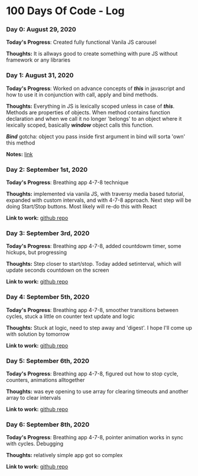 # 100 Days Of Code - Log

### Day 0: August 29, 2020

**Today's Progress**: Created fully functional Vanila JS carousel

**Thoughts:** It is allways good to create something with pure JS without framework or any libraries

### Day 1: August 31, 2020

**Today's Progress**: Worked on advance concepts of **_this_** in javascript and how to use it in conjunction with call, apply and bind methods.

**Thoughts:** Everything in JS is lexically scoped unless in case of **_this_**.
Methods are properties of objects. When method contains function declaration and when we call it no longer 'belongs' to an object where it lexically scoped, basically **_window_** object calls this function.

**_Bind_** gotcha: object you pass inside first argument in bind will sorta 'own' this method

**Notes:** [link](https://github.com/sagdish/100-days-of-code-notebook/blob/master/playing.js)

### Day 2: September 1st, 2020

**Today's Progress**: Breathing app 4-7-8 technique

**Thoughts:** implemented via vanila JS, with traversy media based tutorial, expanded with custom intervals, and with 4-7-8 approach. Next step will be doing Start/Stop buttons. Most likely will re-do this with React

**Link to work:** [github repo](https://github.com/sagdish/100-days-of-code-notebook/tree/master/breathing-app)

### Day 3: September 3rd, 2020

**Today's Progress**: Breathing app 4-7-8, added countdowm timer, some hickups, but progressing

**Thoughts:** Step closer to start/stop. Today added setinterval, which will update seconds countdown on the screen

**Link to work:** [github repo](https://github.com/sagdish/100-days-of-code-notebook/tree/master/breathing-app)

### Day 4: September 5th, 2020

**Today's Progress**: Breathing app 4-7-8, smoother transitions between cycles, stuck a little on counter text update and logic

**Thoughts:** Stuck at logic, need to step away and 'digest'. I hope I'll come up with solution by tomorrow

**Link to work:** [github repo](https://github.com/sagdish/100-days-of-code-notebook/tree/master/breathing-app)

### Day 5: September 6th, 2020

**Today's Progress**: Breathing app 4-7-8, figured out how to stop cycle, counters, animations alltogether

**Thoughts:** was eye opening to use array for clearing timeouts and another array to clear intervals

**Link to work:** [github repo](https://github.com/sagdish/100-days-of-code-notebook/tree/master/breathing-app)

### Day 6: September 8th, 2020

**Today's Progress**: Breathing app 4-7-8, pointer animation works in sync with cycles. Debugging

**Thoughts:** relatively simple app got so complex

**Link to work:** [github repo](https://github.com/sagdish/100-days-of-code-notebook/tree/master/breathing-app)

<!-- ### Day 1: August 16, 2020

**Today's Progress**: loading...

**Thoughts:** loading..

**Link to work:** [example website](http://www.example.com) -->

<!-- ### Day 1: June 27, Monday

**Today's Progress**: I've gone through many exercises on FreeCodeCamp.

**Thoughts** I've recently started coding, and it's a great feeling when I finally solve an algorithm challenge after a lot of attempts and hours spent.

**Link(s) to work**
1. [Find the Longest Word in a String](https://www.freecodecamp.com/challenges/find-the-longest-word-in-a-string)
2. [Title Case a Sentence](https://www.freecodecamp.com/challenges/title-case-a-sentence) -->
